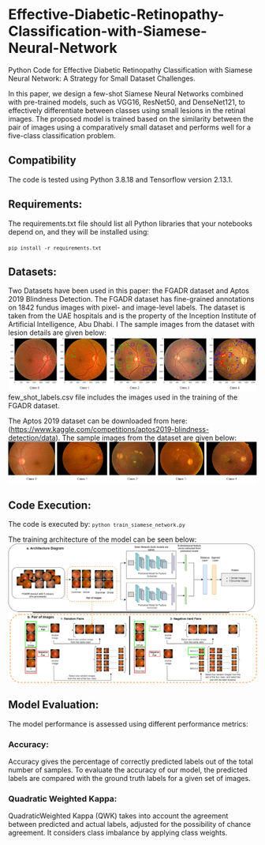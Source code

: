 # Effective-Diabetic-Retinopathy-Classification-with-Siamese-Neural-Network
Python Code for Effective Diabetic Retinopathy Classification with Siamese Neural Network: A Strategy for Small Dataset Challenges.

In this paper, we design a few-shot Siamese Neural Networks combined with pre-trained models, such as VGG16, ResNet50, and DenseNet121, to effectively differentiate between
classes using small lesions in the retinal images. The proposed model is trained based on the similarity between the pair of images using a comparatively small dataset and performs well for
a five-class classification problem.

## Compatibility
The code is tested using Python 3.8.18 and Tensorflow version 2.13.1.

## Requirements:
The requirements.txt file should list all Python libraries that your notebooks depend on, and they will be installed using:

<code>```pip install -r requirements.txt```</code>

## Datasets:
Two Datasets have been used in this paper: the FGADR dataset and Aptos 2019 Blindness Detection.
The FGADR dataset has fine-grained annotations on 1842 fundus images with pixel- and image-level labels. The dataset is taken from the
UAE hospitals and is the property of the Inception Institute of Artificial Intelligence, Abu Dhabi. I
The sample images from the dataset with lesion details are given below:
![Alt Text](https://github.com/tariqm16/Effective-Diabetic-Retinopathy-Classification-with-Siamese-Neural-Network/blob/main/Images/Siamese_model_Classes.png)
few_shot_labels.csv file includes the images used in the training of the FGADR dataset.

The Aptos 2019 dataset can be downloaded from here: (https://www.kaggle.com/competitions/aptos2019-blindness-detection/data).
The sample images from the dataset are given below:
![Alt Text](https://github.com/tariqm16/Effective-Diabetic-Retinopathy-Classification-with-Siamese-Neural-Network/blob/main/Images/Siamese_model_Aptos_classes.png)

## Code Execution:
The code is executed by:
<code>```python train_siamese_network.py```</code>


The training architecture of the model can be seen below:
![Alt Text](https://github.com/tariqm16/Effective-Diabetic-Retinopathy-Classification-with-Siamese-Neural-Network/blob/main/Images/Siamese_model_Architecture.png)

## Model Evaluation:
The model performance is assessed using different performance metrics:
### Accuracy: 
Accuracy gives the percentage of correctly predicted labels out of the total number of samples. To evaluate the accuracy of our model, the predicted labels are compared
with the ground truth labels for a given set of images. 

### Quadratic Weighted Kappa: 
QuadraticWeighted Kappa (QWK) takes into account the agreement between predicted and actual labels, adjusted for the possibility of chance agreement. It considers class imbalance by applying class weights.
